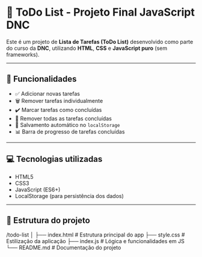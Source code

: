 # 📝 ToDo List - Projeto Final JavaScript DNC

Este é um projeto de **Lista de Tarefas (ToDo List)** desenvolvido como parte do curso da **DNC**, utilizando **HTML**, **CSS** e **JavaScript puro** (sem frameworks).

---

## 🚀 Funcionalidades

- ✅ Adicionar novas tarefas
- 🗑️ Remover tarefas individualmente
- ✔️ Marcar tarefas como concluídas
- 🔄 Remover todas as tarefas concluídas
- 💾 Salvamento automático no `localStorage`
- 📊 Barra de progresso de tarefas concluídas

---

## 💻 Tecnologias utilizadas

- HTML5
- CSS3
- JavaScript (ES6+)
- LocalStorage (para persistência dos dados)

---

## 📂 Estrutura do projeto

/todo-list
│
├── index.html # Estrutura principal do app
├── style.css # Estilização da aplicação
├── index.js # Lógica e funcionalidades em JS
└── README.md # Documentação do projeto
